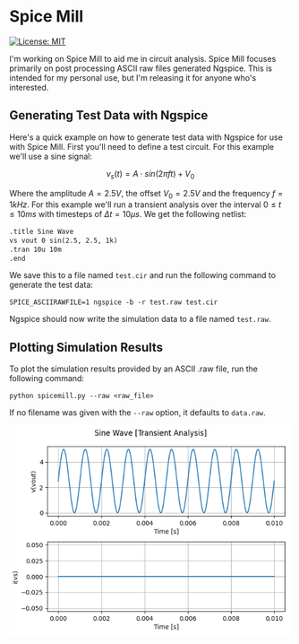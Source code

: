 # Spice Mill

[![License: MIT](https://img.shields.io/badge/License-MIT-yellow.svg)](https://opensource.org/licenses/MIT)

I'm working on Spice Mill to aid me in circuit analysis. Spice Mill focuses primarily on post processing ASCII raw files generated Ngspice. This is intended for my personal use, but I'm releasing it for anyone who's interested.


## Generating Test Data with Ngspice

Here's a quick example on how to generate test data with Ngspice for use with Spice Mill. First you'll need to define a test circuit. For this example we'll use a sine signal:

$$v_s(t) = A \cdot sin(2\pi ft) + V_0$$

Where the amplitude $A = 2.5 V$, the offset $V_0 = 2.5 V$ and the frequency $f = 1 kHz$. For this example we'll run a transient analysis over the interval $0 \le t \le 10 ms$ with timesteps of $\Delta t = 10 \mu s$. We get the following netlist:

```
.title Sine Wave
vs vout 0 sin(2.5, 2.5, 1k)
.tran 10u 10m
.end
```

We save this to a file named `test.cir` and run the following command to generate the test data:

```
SPICE_ASCIIRAWFILE=1 ngspice -b -r test.raw test.cir
```

Ngspice should now write the simulation data to a file named `test.raw`.

## Plotting Simulation Results

To plot the simulation results provided by an ASCII .raw file, run the following command:

```
python spicemill.py --raw <raw_file>
```

If no filename was given with the `--raw` option, it defaults to `data.raw`.

![plot](docs/img/plot.png)